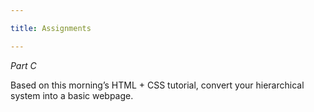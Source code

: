 ```yaml
---

title: Assignments

---
```


*Part C*

Based on this morning’s HTML + CSS tutorial, convert your hierarchical system into a basic webpage. 
